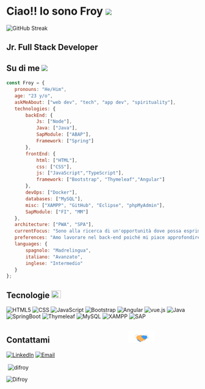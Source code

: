 <h1> Ciao!! Io sono Froy <img src="https://raw.githubusercontent.com/iampavangandhi/iampavangandhi/master/gifs/Hi.gif" width="36px"> </h1> 

<p>
  <img src="https://github-readme-streak-stats.herokuapp.com?user=Difroy&theme=dark&border_radius=5&locale=it&date_format=j%20M%5B%20Y%5D&card_height=205" alt="GitHub Streak"/>
</p>

<h2 >Jr. Full Stack Developer</h2>






  <h2 > Su di me <img src="https://media.giphy.com/media/VgCDAzcKvsR6OM0uWg/giphy.gif" width="50"></h2>
 
 ```javascript
const Froy = {
    pronouns: "He/Him",
    age: "23 y/o",
    askMeAbout: ["web dev", "tech", "app dev", "spirituality"],
    technologies: {
        backEnd: {
            Js: ["Node"],
            Java: ["Java"],
            SapModule: ["ABAP"],
            Framework: ["Spring"]
        },
        frontEnd: {
            html: ["HTML"],
            css: ["CSS"],
            js: ["JavaScript","TypeScript"],
            framework: ["Bootstrap", "Thymeleaf","Angular"]
        },
        devOps: ["Docker"],
        databases: ["MySQL"],
        misc: ["XAMPP", "GitHub", "Eclipse", "phpMyAdmin"],
        SapModule: ["FI", "MM"]
    },
    architecture: ["PWA", "SPA"],
    currentFocus: "Sono alla ricerca di un'opportunità dove possa esprimere al meglio le mie qualità",
    preferences: "Amo lavorare nel back-end poiché mi piace approfondire tecnologie, algoritmi e strutture dati per creare sistemi scalabili, affidabili e performanti.",
    languages: {
        spagnolo: "Madrelingua",
        italiano: "Avanzato",
        inglese: "Intermedio"
    }
};

```


<h2> Tecnologie <img src="https://media2.giphy.com/media/QssGEmpkyEOhBCb7e1/giphy.gif?cid=ecf05e47a0n3gi1bfqntqmob8g9aid1oyj2wr3ds3mg700bl&rid=giphy.gif" width ="25" height= 20> </h2>
 
<div>
  <img src="https://img.shields.io/badge/-HTML5-333333?style=flat&logo=HTML5" alt="HTML5"/>
  <img src="https://img.shields.io/badge/-CSS-333333?style=flat&logo=CSS3&logoColor=1572B6" alt="CSS"/>
  <img src="https://img.shields.io/badge/-JavaScript-333333?style=flat&logo=javascript" alt="JavaScript"/>
  <img src="https://img.shields.io/badge/-Bootstrap-333333?style=flat&logo=Bootstrap" alt="Bootstrap"/>
  <img src="https://img.shields.io/badge/-Angular-333333?style=flat&logo=angular" alt="Angular"/>
  <img src="https://img.shields.io/badge/-Vue.js-333333?style=flat&logo=vue.js" alt="vue.js"/>
  <img src="https://img.shields.io/badge/-Java-333333?style=flat&logo=java" alt="Java"/>
  <img src="https://img.shields.io/badge/-Spring Boot-333333?style=flat&logo=SpringBoot" alt="SpringBoot"/>
  <img src="https://img.shields.io/badge/-Thymeleaf-333333?style=flat&logo=thymeleaf" alt="Thymeleaf"/>
  <img src="https://img.shields.io/badge/-MySQL-333333?style=flat&logo=MySQL" alt="MySQL"/>
  <img src="https://img.shields.io/badge/-XAMPP-333333?style=flat&logo=XAMPP" alt="XAMPP"/>
  <img src="https://img.shields.io/badge/-SAP-333333?style=flat&logo=SAP" alt="SAP"/>
</div>
 
<h2>Contattami <img src="https://github.com/0xAbdulKhalid/0xAbdulKhalid/raw/main/assets/mdImages/handshake.gif" width ="70" heigth= 20 style="margin-left: 200px;"></h2>
<div>
<a href="https://www.linkedin.com/in/froylan-lamus/"><img alt="LinkedIn" src="https://img.shields.io/badge/LinkedIn-Froylan%20Lamus-blue?style=flat-square&logo=linkedin"></a>
<a href="unifroy@gmail.com"><img alt="Email" src="https://img.shields.io/badge/Gmail-unifroy@gmail.com-blue?style=flat-square&logo=gmail"></a>  
</div>

<p>&nbsp;<img align="center" src="https://github-readme-stats.vercel.app/api?username=Difroy&show_icons=true&locale=en&bg_color=0d1117&text_color=ffffff&repo=convoychat"
    alt="difroy" /></p>

<p> <img src="https://komarev.com/ghpvc/?username=Difroy&label=Profile%20views&color=0e75b6&style=flat" alt="Difroy" /> </p>
